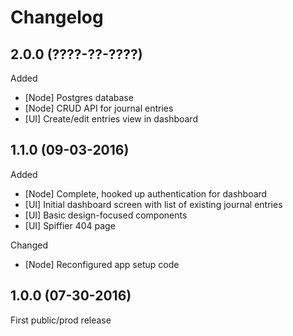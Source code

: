 # Changelog

## 2.0.0 (????-??-????)
Added
- [Node] Postgres database
- [Node] CRUD API for journal entries
- [UI] Create/edit entries view in dashboard

## 1.1.0 (09-03-2016)
Added
- [Node] Complete, hooked up authentication for dashboard
- [UI] Initial dashboard screen with list of existing journal entries
- [UI] Basic design-focused components
- [UI] Spiffier 404 page

Changed
- [Node] Reconfigured app setup code

## 1.0.0 (07-30-2016)

First public/prod release
